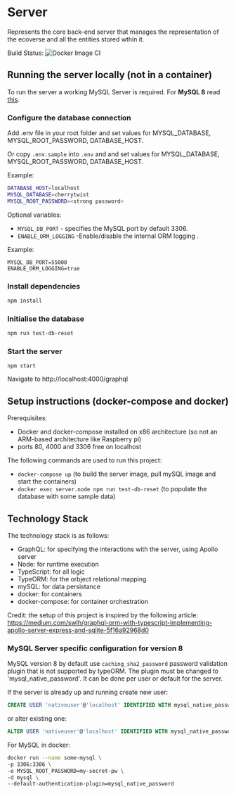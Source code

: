 # Server

Represents the core back-end server that manages the representation of the ecoverse and all the entities stored wthin it.

Build Status:
![Docker Image CI](https://github.com/cherrytwist/Server/workflows/Docker%20Image%20CI/badge.svg?branch=master)

## Running the server locally (not in a container)

To run the server a working MySQL Server is required.
For **MySQL 8** read [this](#MySQL-Server-specific-configuration-for-version-8).

### Configure the database connection

Add .env file in your root folder and set values for MYSQL_DATABASE, MYSQL_ROOT_PASSWORD, DATABASE_HOST.

Or copy `.env.sample` into `.env` and and set values for MYSQL_DATABASE, MYSQL_ROOT_PASSWORD, DATABASE_HOST.

Example:

```bash
DATABASE_HOST=localhost
MYSQL_DATABASE=cherrytwist
MYSQL_ROOT_PASSWORD=<strong password>
```

Optional variables:

- `MYSQL_DB_PORT` - specifies the MySQL port by default 3306.
- `ENABLE_ORM_LOGGING` -Enable/disable the internal ORM logging .

Example:

```
MYSQL_DB_PORT=55000
ENABLE_ORM_LOGGING=true
```

### Install dependencies

```bash
npm install
```

### Initialise the database

```bash
npm run test-db-reset
```

### Start the server

```
npm start
```

 Navigate to http://localhost:4000/graphql

## Setup instructions (docker-compose and docker)

Prerequisites:

- Docker and docker-compose installed on x86 architecture (so not an ARM-based architecture like Raspberry pi)
- ports 80, 4000 and 3306 free on localhost

The following commands are used to run this project:

- `docker-compose up` (to build the server image, pull mySQL image and start the containers)
- `docker exec server.node npm run test-db-reset` (to populate the database with some sample data)

## Technology Stack

The technology stack is as follows:

- GraphQL: for specifying the interactions with the server, using Apollo server
- Node: for runtime execution
- TypeScript: for all logic
- TypeORM: for the orbject relational mapping
- mySQL: for data persistance
- docker: for containers
- docker-compose: for container orchestration

Credit: the setup of this project is inspired by the following article: https://medium.com/swlh/graphql-orm-with-typescript-implementing-apollo-server-express-and-sqlite-5f16a92968d0

### MySQL Server specific configuration for version 8

MySQL version 8 by default use `caching_sha2_password` password validation plugin that is not supported by typeORM. The plugin must be changed to 'mysql_native_password'. It can be done per user or default for the server. 

If the server is already up and running create new user:

```sql
CREATE USER 'nativeuser'@'localhost' IDENTIFIED WITH mysql_native_password BY 'password';
```

or alter existing one:

```sql
ALTER USER 'nativeuser'@'localhost' IDENTIFIED WITH mysql_native_password BY 'password';
```

For MySQL in docker:

```bash
docker run --name some-mysql \
-p 3306:3306 \
-e MYSQL_ROOT_PASSWORD=my-secret-pw \
-d mysql \
--default-authentication-plugin=mysql_native_password
```